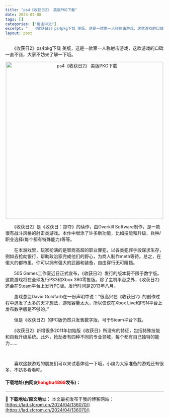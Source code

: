 ```yaml
---
title: "ps4《收获日2》 美版PKG下载"
date: 2024-04-08
tags: []
categories: ["射击中文"]
excerpt: "　　《收获日2》ps4pkg下载 美版，这是一款第一人称射击游戏，这款游戏的口碑一直不错，大家不妨来了解一下哦。 　　《收获日2》是《收获日：掠夺》的续作，由Overkill Software制作，是一款很有战斗风格的射击类游戏。本作中增添了许多新功能，比如技能和升级、兵种/职业选择(每个都有特殊能&hellip;"
layout: post
---
```


 <p>　　《收获日2》ps4pkg下载 美版，这是一款第一人称射击游戏，这款游戏的口碑一直不错，大家不妨来了解一下哦。</p> <p align="center"><img border="0" src="https://lad.sfcrom.cn/wp-content/uploads/2024/04/20240408_66135eb591a4f.webp" width="500" alt="ps4《收获日2》 美版PKG下载" /></p> <p>　　《收获日2》是《收获日：掠夺》的续作，由Overkill Software制作，是一款很有战斗风格的射击类游戏。本作中增添了许多新功能，比如技能和升级、兵种/职业选择(每个都有特殊能力)等等。</p> <p>　　在本游戏里，玩家扮演的是智商高超的职业罪犯，以各类犯罪手段谋求生存，例如去抢劫银行，帮助政治家完成他们的野心，为商人制作meth等待。总之，在偌大的都市里，你可以拥有强大的武器和装备，自由穿行无可阻挡。</p> <p>　　505 Games工作室近日正式宣布，《收获日2》发行的版本将不限于数字版。这款游戏将在全球发行PS3和Xbox 360零售版。除了主机平台之外，《收获日2》还会在Steam平台上发行PC版。发行时间是2013年八月。</p> <p>　　游戏总监David Goldfarb在一份声明中说：&ldquo;很高兴在《收获日2》的创作过程中迸发了太多的天才想法，游戏容量太大，所以仅仅在Xbox Live和PSN平台上发布数字版是不够的。&rdquo;</p> <p>　　但是《收获日2》的PC版仍然只发售数字版，可于Steam平台下载。</p> <p>　　《收获日2》新增很多2011年初始版《收获日》所没有的特征，包括特殊技能和自我升级系统。此外，抢劫者有四种不同的专业领域，每个都有自己独特的能力......</p> <p>&nbsp;</p> <p>　　喜欢这款游戏的朋友们可以来试着体验一下哦，小编为大家准备的游戏还有很多，不妨多看看吧。</p> <p><h4>下载地址(由网友<font color="red">honghu4869</font>发布)：</h4></p> 

---
📖 **下载地址/原文地址：** 本文最初发布于我的博客网站：[https://lad.sfcrom.cn/2024/04/136070/](https://lad.sfcrom.cn/2024/04/136070/)
